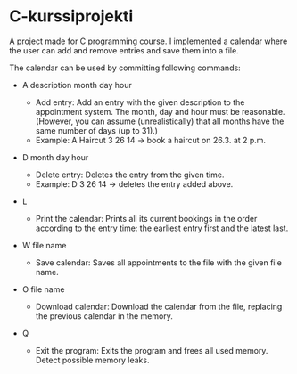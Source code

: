 # C-kurssiprojekti
A project made for C programming course. I implemented a calendar where the user can add and remove entries and save them into a file.

The calendar can be used by committing following commands:

- A description month day hour
    - Add entry: Add an entry with the given description to the appointment system. The month, day and hour must be reasonable. (However, you can assume (unrealistically) that all months have the same number of days (up to 31).) 
    - Example: A Haircut 3 26 14 -> book a haircut on 26.3. at 2 p.m.

- D month day hour
    - Delete entry: Deletes the entry from the given time. 
    - Example: D 3 26 14 -> deletes the entry added above.

- L
    - Print the calendar: Prints all its current bookings in the order according to the entry time: the earliest entry first and the latest last.

- W file name
    - Save calendar: Saves all appointments to the file with the given file name.

- O file name
    - Download calendar: Download the calendar from the file, replacing the previous calendar in the memory.

- Q
    - Exit the program: Exits the program and frees all used memory. Detect possible memory leaks.
